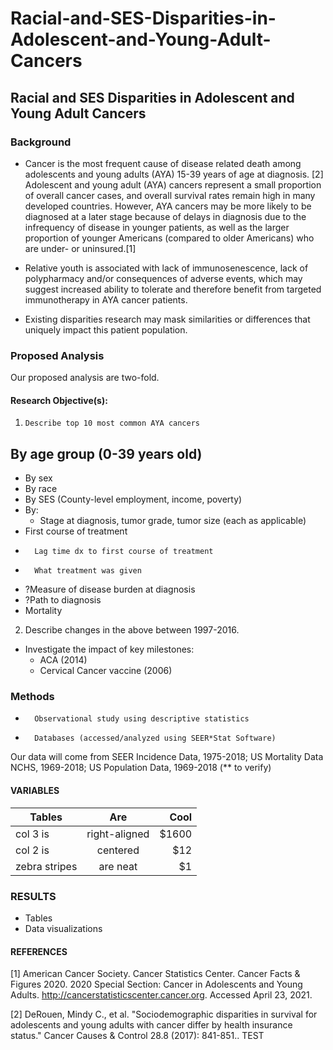 # Racial-and-SES-Disparities-in-Adolescent-and-Young-Adult-Cancers

## Racial and SES Disparities in Adolescent and Young Adult Cancers

### Background

- Cancer is the most frequent cause of disease related death among adolescents and young adults (AYA) 15-39 years of age at diagnosis. [2]
Adolescent and young adult (AYA) cancers represent a small proportion of overall cancer cases, and overall survival rates remain high in many developed countries. However, AYA cancers may be more likely to be diagnosed at a later stage because of delays in diagnosis due to the infrequency of disease in younger patients, as well as the larger proportion of younger Americans (compared to older Americans) who are under- or uninsured.[1]

- Relative youth is associated with lack of immunosenescence, lack of polypharmacy and/or consequences of adverse events, which may suggest increased ability to tolerate and therefore benefit from targeted immunotherapy in AYA cancer patients.

-  Existing disparities research may mask similarities or differences that uniquely impact this patient population.

### Proposed Analysis

Our proposed analysis are two-fold. 

#### 	Research Objective(s):

 1. 	Describe top 10 most common AYA cancers
 ## By age group (0-39 years old)
-   By sex
-   By race
-   By SES (County-level employment, income, poverty)
-   By:
    -  Stage at diagnosis, tumor grade, tumor size (each as applicable)
   -  First course of treatment
-   	Lag time dx to first course of treatment
-   	What treatment was given
-  ?Measure of disease burden at diagnosis
-  ?Path to diagnosis
-  Mortality
    
2. 	Describe changes in the above between 1997-2016. 
 -  Investigate the impact of key milestones:
    -  ACA (2014)
    -  Cervical Cancer vaccine (2006)
 
### Methods 

-   	Observational study using descriptive statistics
-   	Databases (accessed/analyzed using SEER*Stat Software)

Our data will come from SEER Incidence Data, 1975-2018; US Mortality Data NCHS, 1969-2018; US Population Data, 1969-2018 (** to verify) 

####  VARIABLES

| Tables        | Are           | Cool  |
| ------------- |:-------------:| -----:|
| col 3 is      | right-aligned | $1600 |
| col 2 is      | centered      |   $12 |
| zebra stripes | are neat      |    $1 |

### RESULTS 

- Tables 
- Data visualizations 

#### REFERENCES

[1] American Cancer Society. Cancer Statistics Center. Cancer Facts & Figures 2020. 2020 Special Section: Cancer in Adolescents and Young Adults. http://cancerstatisticscenter.cancer.org. Accessed April 23, 2021.

[2] DeRouen, Mindy C., et al. "Sociodemographic disparities in survival for adolescents and young adults with cancer differ by health insurance status." Cancer Causes & Control 28.8 (2017): 841-851..
TEST
